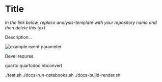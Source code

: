 # Title

*In the link below, replace analysis-template with your repository name and then delete this text*

Description...

![example event parameter](https://github.com/munch-group/genominterv/actions/workflows/quarto-publish.yml/badge.svg?event=push)


Devel requres 

quarto
quartodoc 
nbconvert


./test.sh
./docs-run-notebooks.sh
./docs-build-render.sh



